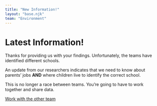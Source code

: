 ```yaml
---
title: "New Information!"
layout: "base.njk"
team: "Environment"
---
```


# Latest Information!


<div class="grid grid-md-2 two-column-md">
  <div class="mb1 grid-column-2-md">
  <script src="/js/lottie-player.js"></script>
<lottie-player autoplay loop mode="normal" src="/js/47322-alert.json" style="width: 50vh"> </lottie-player>


  </div>

  <div class="grid-column-1-md">


Thanks for providing us with your findings. Unfortunately, the teams have identified different schools.

An update from our researchers indicates that we need to know about parents&rsquo; jobs **AND** where children live to identify the correct school.

This is no longer a race between teams. You’re going to have to work together and share data.





<a class="btn" href="/environment/data-safety/">Work with the other team</a>

</div>
